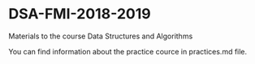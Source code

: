 # DSA-FMI-2018-2019
Materials to the course Data Structures and Algorithms

You can find information about the practice cource in practices.md file.
